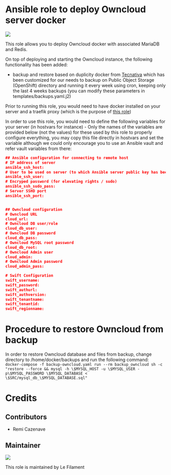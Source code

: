 # Ansible role to deploy Owncloud server docker

[![](https://img.shields.io/badge/licence-AGPL--3-blue.svg)](http://www.gnu.org/licenses/agpl "License: AGPL-3")

This role allows you to deploy Owncloud docker with associated MariaDB and Redis.

On top of deploying and starting the Owncloud instance, the following functionality has been added:
- backup and restore based on duplicity docker from [Tecnativa](https://github.com/Tecnativa/docker-duplicity) which has been customized for our needs to backup on Public Object Storage (OpenShift) directory and running it every week using cron, keeping only the last 4 weeks backups (you can modify these parameters in templates/backups.yaml.j2)

Prior to running this role, you would need to have docker installed on your server and a traefik proxy (which is the purpose of [this role](https://github.com/remi-filament/ansible_role_docker_server))

In order to use this role, you would need to define the following variables for your server (in hostvars for instance) - Only the names of the variables are provided below (not the values) for these used by this role to properly configure everything, you may copy this file directly in hostvars and set the variable although we could only encourage you to use an Ansible vault and refer vault variables from there:

```json
## Ansible configuration for connecting to remote host
# IP address of server
ansible_ssh_host: 
# User to be used on server (to which Ansible server public key has been provided)
ansible_ssh_user: 
# Encryped password (for elevating rights / sudo)
ansible_ssh_sudo_pass: 
# Server SSHD port
ansible_ssh_port: 


## Owncloud configuration
# Owncloud URL
cloud_url: 
# Owncloud DB user/role
cloud_db_user: 
# Owncloud DB password
cloud_db_pass: 
# Owncloud MySQL root password
cloud_db_root: 
# Owncloud Admin user
cloud_admin: 
# Owncloud Admin password
cloud_admin_pass: 

# Swift Configuration
swift_username:
swift_password:
swift_authurl:
swift_authversion:
swift_tenantname:
swift_tenantid:
swift_regionname:


```

# Procedure to restore Owncloud from backup

In order to restore Owncloud database and files from backup, change directory to /home/docker/backups and run the following command:
```docker-compose -f backup-owncloud.yaml run --rm backup_owncloud sh -c "restore --force && mysql -h \$MYSQL_HOST -u \$MYSQL_USER -p\$MYSQL_PASSWORD \$MYSQL_DATABASE < \$SRC/mysql_db_\$MYSQL_DATABASE.sql"```



# Credits

## Contributors

* Remi Cazenave <remi-filament>


## Maintainer

[![](https://le-filament.com/img/logo-lefilament.png)](https://le-filament.com "Le Filament")

This role is maintained by Le Filament
